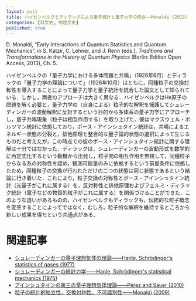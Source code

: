 ```yaml
---
layout: post
title: ハイゼンベルクとディラックによる量子統計と量子力学の統合——Monaldi (2013)
categories: [科学史, 物理学史]
published: true
---
```


D. Monaldi, “Early Interactions of Quantum Statistics and Quantum Mechanics”, in S. Katzir, C. Lehner, and J. Renn (eds.), _Traditions and Transformations in the History of Quantum Physics_ (Berlin: Edition Open Access, 2013), Ch. 5.

ハイゼンベルクの「量子力学における多体問題と共鳴」（1926年6月）とディラックの「量子力学の理論について」（1926年10月）はともに，同種粒子の交換対称性を導入することによって量子力学と量子統計を統合した論文として知られている．しかし，両者のアプローチは大きく異なる．ハイゼンベルクはHe原子の問題を解く必要と，量子力学の（自身による）粒子的な解釈を擁護してシュレーディンガーの波動解釈に反対するという目的から多体系の量子力学にアプローチし，量子共鳴現象（粒子は相互作用する）を取り上げた．彼はマクスウェル・ボルツマン統計に依拠しており，ボース・アインシュタイン統計は，共鳴によるエネルギー状態の分裂と，排他原理と整合的な量子論的状態の選択によって生じるものだと考えたが，この時点での彼のボース・アインシュタイン統計に関する理解は十分ではなかった．ディラックは，シュレーディンガーの波動形式を数学的に再定式化するという動機から出発し，粒子間の相互作用を無視して，同種粒子からなる系の対称性を認め，観測可能量のみに依拠するという前提条件に依拠したため，同種粒子の交換が行われただけの二つの状態は同じ状態であるという結論に行き着いた．これにより，粒子交換の対称性とボース・アインシュタイン統計（光量子がこれに属する）を，反対称性と排他原理およびフェルミ・ディラック統計（電子などの物質的粒子がこれに属する）を関係づけることができた．このような違いがあるものの，ハイゼンベルクもディラックも，伝統的な粒子概念を変革することによってではなく，むしろ，粒子的な解釈を維持するところから新しい成果を得たという共通点がある．

# 関連記事

* [シュレーディンガーの量子理想気体の理論——Hanle, Schrödinger's statistics of gases (1977)](http://hinaba.org/mikro-und-makro/2017/08/27/01.html)
* [シュレーディンガーの統計力学——Hanle, Schrödinger's statistical mechanics (1975)](http://hinaba.org/mikro-und-makro/2017/08/27/02.html)
* [アインシュタインの第三の量子理想気体理論——Pérez and Sauer (2010)](http://hinaba.org/mikro-und-makro/2017/08/28/02.html)
* [粒子の統計的独立性，交換対称性，不可識別性——Monaldi (2009)](http://hinaba.org/mikro-und-makro/2017/08/29/01.html)
